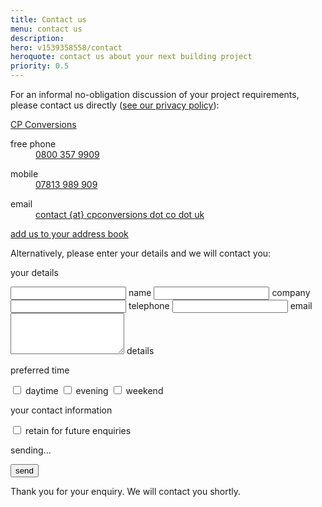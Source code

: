 ```yaml
---
title: Contact us
menu: contact us
description:
hero: v1539358558/contact
heroquote: contact us about your next building project
priority: 0.5
---
```


For an informal no-obligation discussion of your project requirements, please contact us directly ([see our privacy policy]([root]about-us/privacy-policy/)):

<div class="vcard" itemscope="itemscope" itemtype="http://schema.org/Organization">

  <p><a href="[rootURL]" class="fn org url" itemprop="name">CP Conversions</a></p>

  <dl class="tel">
    <dt class="type" title="telephone">free phone</dt>
    <dd class="value" title="telephone" itemprop="telephone"><a href="tel:+44-800-357-9909">0800 357 9909</a></dd>
  </dl>

  <dl class="tel">
    <dt class="type" title="mobile">mobile</dt>
    <dd class="value" title="mobile"><a href="tel:+44-7813-989-909">07813 989 909</a></dd>
  </dl>

  <dl>
    <dt>email</dt>
    <dd><a href="/contact-us" class="email" itemprop="email" title="email us">contact {at} cpconversions dot co dot uk</a></dd>
  </dl>

  <p><a href="[root]download/cpconversions.vcf" title="download VCF file">add us to your address book</a></p>

</div>


<form action="https://www.optimalworks.net/ws/enquiry/" method="post" class="validator">

  <p>Alternatively, please enter your details and we will contact you:</p>

  <div class="formgrid">

  <p>your details</p>

  <input type="text" id="name" name="name" autocomplete="name" value="" required="required" maxlength="50" />
  <label for="name">name</label>

  <input type="text" id="company" name="company" value="" maxlength="100" />
  <label for="company">company</label>

  <input type="tel" id="telephone" name="telephone" autocomplete="tel" value="" minlength="6" maxlength="20" />
  <label for="telephone">telephone</label>

  <input type="email" id="email" name="email" autocomplete="email" value="" required="required" minlength="6" maxlength="80" />
  <label for="email">email</label>
  <textarea id="details" name="details" rows="4" cols="20" maxlength="500"></textarea>
  <label for="details">details</label>

  <p>preferred time</p>

  <input type="checkbox" id="chkdaytime" name="chkdaytime" value="daytime" />
  <label for="chkdaytime">daytime</label>

  <input type="checkbox" id="chkevening" name="chkevening" value="evening" />
  <label for="chkevening">evening</label>

  <input type="checkbox" id="chkweekend" name="chkweekend" value="weekend" />
  <label for="chkweekend">weekend</label>

  <p>your contact information</p>

  <input type="checkbox" id="chkkeep" name="chkkeep" value="retain details" />
  <label for="chkkeep">retain for future enquiries</label>

  <p class="error"></p>

  <p class="submit">sending...</p>

  <button type="submit" name="submit" value="send">send</button>

  </div>

  <p class="posted">Thank you for your enquiry. We will contact you shortly.</p>

</form>

